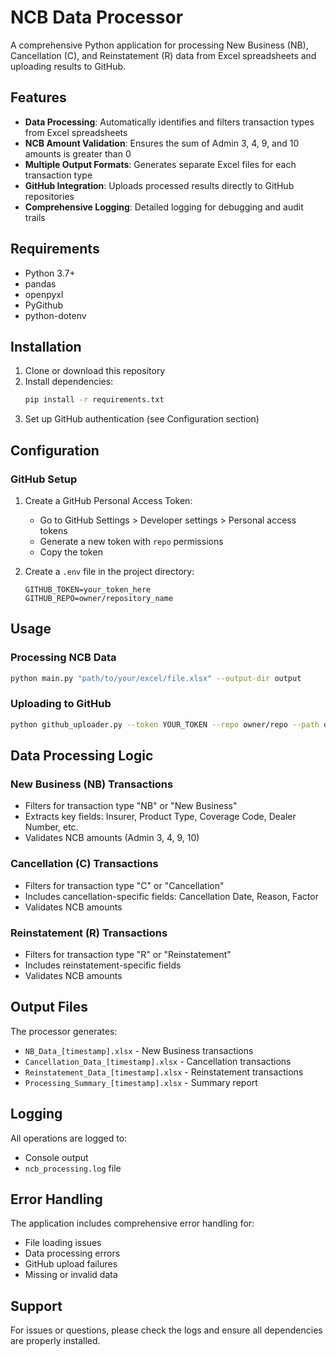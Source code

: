 # NCB Data Processor

A comprehensive Python application for processing New Business (NB), Cancellation (C), and Reinstatement (R) data from Excel spreadsheets and uploading results to GitHub.

## Features

- **Data Processing**: Automatically identifies and filters transaction types from Excel spreadsheets
- **NCB Amount Validation**: Ensures the sum of Admin 3, 4, 9, and 10 amounts is greater than 0
- **Multiple Output Formats**: Generates separate Excel files for each transaction type
- **GitHub Integration**: Uploads processed results directly to GitHub repositories
- **Comprehensive Logging**: Detailed logging for debugging and audit trails

## Requirements

- Python 3.7+
- pandas
- openpyxl
- PyGithub
- python-dotenv

## Installation

1. Clone or download this repository
2. Install dependencies:
   ```bash
   pip install -r requirements.txt
   ```
3. Set up GitHub authentication (see Configuration section)

## Configuration

### GitHub Setup

1. Create a GitHub Personal Access Token:
   - Go to GitHub Settings > Developer settings > Personal access tokens
   - Generate a new token with `repo` permissions
   - Copy the token

2. Create a `.env` file in the project directory:
   ```
   GITHUB_TOKEN=your_token_here
   GITHUB_REPO=owner/repository_name
   ```

## Usage

### Processing NCB Data

```bash
python main.py "path/to/your/excel/file.xlsx" --output-dir output
```

### Uploading to GitHub

```bash
python github_uploader.py --token YOUR_TOKEN --repo owner/repo --path output/
```

## Data Processing Logic

### New Business (NB) Transactions
- Filters for transaction type "NB" or "New Business"
- Extracts key fields: Insurer, Product Type, Coverage Code, Dealer Number, etc.
- Validates NCB amounts (Admin 3, 4, 9, 10)

### Cancellation (C) Transactions
- Filters for transaction type "C" or "Cancellation"
- Includes cancellation-specific fields: Cancellation Date, Reason, Factor
- Validates NCB amounts

### Reinstatement (R) Transactions
- Filters for transaction type "R" or "Reinstatement"
- Includes reinstatement-specific fields
- Validates NCB amounts

## Output Files

The processor generates:
- `NB_Data_[timestamp].xlsx` - New Business transactions
- `Cancellation_Data_[timestamp].xlsx` - Cancellation transactions
- `Reinstatement_Data_[timestamp].xlsx` - Reinstatement transactions
- `Processing_Summary_[timestamp].xlsx` - Summary report

## Logging

All operations are logged to:
- Console output
- `ncb_processing.log` file

## Error Handling

The application includes comprehensive error handling for:
- File loading issues
- Data processing errors
- GitHub upload failures
- Missing or invalid data

## Support

For issues or questions, please check the logs and ensure all dependencies are properly installed.
